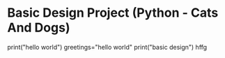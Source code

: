 # Basic Design Project (Python - Cats And Dogs)

print("hello world")
greetings="hello world"
print("basic design")
hffg
